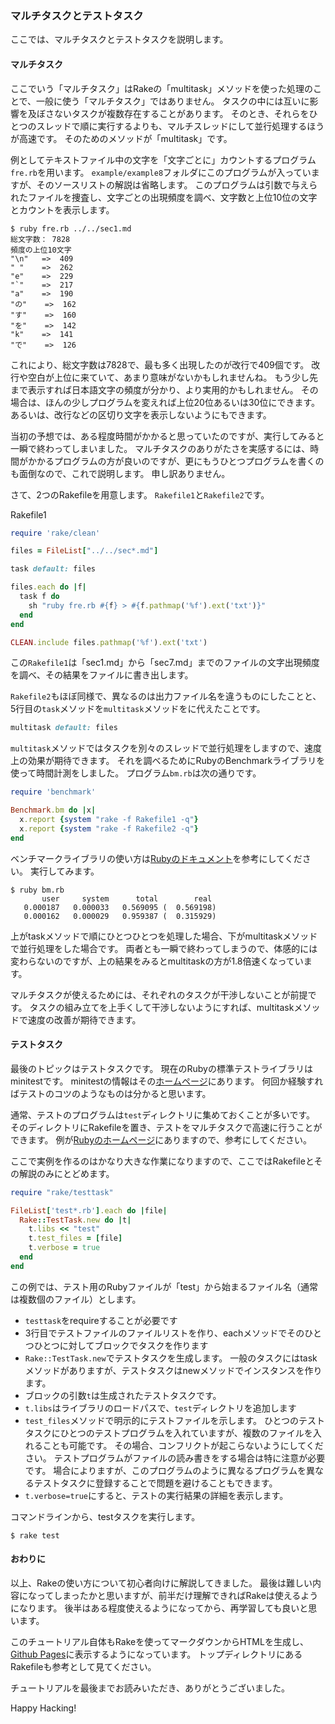 ### マルチタスクとテストタスク

ここでは、マルチタスクとテストタスクを説明します。

#### マルチタスク

ここでいう「マルチタスク」はRakeの「multitask」メソッドを使った処理のことで、一般に使う「マルチタスク」ではありません。
タスクの中には互いに影響を及ぼさないタスクが複数存在することがあります。
そのとき、それらをひとつのスレッドで順に実行するよりも、マルチスレッドにして並行処理するほうが高速です。
そのためのメソッドが「multitask」です。

例としてテキストファイル中の文字を「文字ごとに」カウントするプログラム`fre.rb`を用います。
`example/example8`フォルダにこのプログラムが入っていますが、そのソースリストの解説は省略します。
このプログラムは引数で与えられたファイルを捜査し、文字ごとの出現頻度を調べ、文字数と上位10位の文字とカウントを表示します。

```
$ ruby fre.rb ../../sec1.md
総文字数： 7828
頻度の上位10文字
"\n"   =>  409
" "    =>  262
"e"    =>  229
"`"    =>  217
"a"    =>  190
"の"    =>  162
"す"    =>  160
"を"    =>  142
"k"    =>  141
"で"    =>  126
```

これにより、総文字数は7828で、最も多く出現したのが改行で409個です。
改行や空白が上位に来ていて、あまり意味がないかもしれませんね。
もう少し先まで表示すれば日本語文字の頻度が分かり、より実用的かもしれません。
その場合は、ほんの少しプログラムを変えれば上位20位あるいは30位にできます。
あるいは、改行などの区切り文字を表示しないようにもできます。

当初の予想では、ある程度時間がかかると思っていたのですが、実行してみると一瞬で終わってしまいました。
マルチタスクのありがたさを実感するには、時間がかかるプログラムの方が良いのですが、更にもうひとつプログラムを書くのも面倒なので、これで説明します。
申し訳ありません。

さて、2つのRakefileを用意します。
`Rakefile1`と`Rakefile2`です。

Rakefile1

```ruby
require 'rake/clean'

files = FileList["../../sec*.md"]

task default: files

files.each do |f|
  task f do
    sh "ruby fre.rb #{f} > #{f.pathmap('%f').ext('txt')}"
  end
end

CLEAN.include files.pathmap('%f').ext('txt')
```

この`Rakefile1`は「sec1.md」から「sec7.md」までのファイルの文字出現頻度を調べ、その結果をファイルに書き出します。

`Rakefile2`もほぼ同様で、異なるのは出力ファイル名を違うものにしたことと、5行目の`task`メソッドを`multitask`メソッドをに代えたことです。

```ruby
multitask default: files
```

`multitask`メソッドではタスクを別々のスレッドで並行処理をしますので、速度上の効果が期待できます。
それを調べるためにRubyのBenchmarkライブラリを使って時間計測をしました。
プログラム`bm.rb`は次の通りです。

```ruby
require 'benchmark'

Benchmark.bm do |x|
  x.report {system "rake -f Rakefile1 -q"}
  x.report {system "rake -f Rakefile2 -q"}
end
```

ベンチマークライブラリの使い方は[Rubyのドキュメント](https://docs.ruby-lang.org/ja/3.0/library/benchmark.html)を参考にしてください。
実行してみます。

```
$ ruby bm.rb
       user     system      total        real
   0.000187   0.000033   0.569095 (  0.569198)
   0.000162   0.000029   0.959387 (  0.315929)
```

上がtaskメソッドで順にひとつひとつを処理した場合、下がmultitaskメソッドで並行処理をした場合です。
両者とも一瞬で終わってしまうので、体感的には変わらないのですが、上の結果をみるとmultitaskの方が1.8倍速くなっています。

マルチタスクが使えるためには、それぞれのタスクが干渉しないことが前提です。
タスクの組み立てを上手くして干渉しないようにすれば、multitaskメソッドで速度の改善が期待できます。

#### テストタスク

最後のトピックはテストタスクです。
現在のRubyの標準テストライブラリはminitestです。
minitestの情報はその[ホームページ](https://www.rubydoc.info/gems/minitest)にあります。
何回か経験すればテストのコツのようなものは分かると思います。

通常、テストのプログラムは`test`ディレクトリに集めておくことが多いです。
そのディレクトリにRakefileを置き、テストをマルチタスクで高速に行うことができます。
例が[Rubyのホームページ](https://docs.ruby-lang.org/ja/3.1/class/Rake=3a=3aTestTask.html)にありますので、参考にしてください。

ここで実例を作るのはかなり大きな作業になりますので、ここではRakefileとその解説のみにとどめます。

```ruby
require "rake/testtask"

FileList['test*.rb'].each do |file|
  Rake::TestTask.new do |t|
    t.libs << "test"
    t.test_files = [file]
    t.verbose = true
  end
end
```

この例では、テスト用のRubyファイルが「test」から始まるファイル名（通常は複数個のファイル）とします。

- `testtask`をrequireすることが必要です
- 3行目でテストファイルのファイルリストを作り、eachメソッドでそのひとつひとつに対してブロックでタスクを作ります
- `Rake::TestTask.new`でテストタスクを生成します。
一般のタスクにはtaskメソッドがありますが、テストタスクはnewメソッドでインスタンスを作ります。
- ブロックの引数`t`は生成されたテストタスクです。
- `t.libs`はライブラリのロードパスで、`test`ディレクトリを追加します
- `test_files`メソッドで明示的にテストファイルを示します。
ひとつのテストタスクにひとつのテストプログラムを入れていますが、複数のファイルを入れることも可能です。
その場合、コンフリクトが起こらないようにしてください。
テストプログラムがファイルの読み書きをする場合は特に注意が必要です。
場合によりますが、このプログラムのように異なるプログラムを異なるテストタスクに登録することで問題を避けることもできます。
- `t.verbose=true`にすると、テストの実行結果の詳細を表示します。

コマンドラインから、testタスクを実行します。

```
$ rake test
```

#### おわりに

以上、Rakeの使い方について初心者向けに解説してきました。
最後は難しい内容になってしまったかと思いますが、前半だけ理解できればRakeは使えるようになります。
後半はある程度使えるようになってから、再学習しても良いと思います。

このチュートリアル自体もRakeを使ってマークダウンからHTMLを生成し、[Github Pages](https://toshiocp.github.io/Rake-tutorial-for-beginners-jp/%E3%81%AF%E3%81%98%E3%82%81%E3%81%A6%E3%81%AERake.html)に表示するようになっています。
トップディレクトリにあるRakefileも参考として見てください。

チュートリアルを最後までお読みいただき、ありがとうございました。

Happy Hacking!